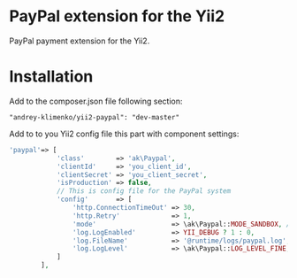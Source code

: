 PayPal extension for the Yii2
===========

PayPal payment extension for the Yii2.

Installation
====

Add to the composer.json file following section:

```
"andrey-klimenko/yii2-paypal": "dev-master"
```

Add to to you Yii2 config file this part with component settings:

```php
'paypal'=> [
            'class'        => 'ak\Paypal',
            'clientId'     => 'you_client_id',
            'clientSecret' => 'you_client_secret',
            'isProduction' => false,
            // This is config file for the PayPal system
            'config'       => [
                'http.ConnectionTimeOut' => 30,
                'http.Retry'             => 1,
                'mode'                   => \ak\Paypal::MODE_SANDBOX, // development (sandbox) or production (live) mode
                'log.LogEnabled'         => YII_DEBUG ? 1 : 0,
                'log.FileName'           => '@runtime/logs/paypal.log',
                'log.LogLevel'           => \ak\Paypal::LOG_LEVEL_FINE,
            ]
        ],
```
